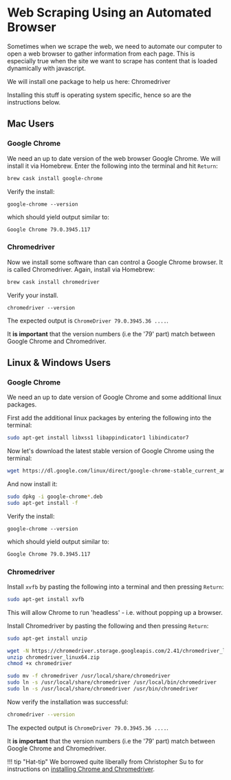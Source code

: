 # Web Scraping Using an Automated Browser

Sometimes when we scrape the web, we need to automate our computer to open a web browser to gather information from each page.
This is especially true when the site we want to scrape has content that is loaded dynamically with javascript.

We will install one package to help us here: Chromedriver


Installing this stuff is operating system specific, hence so are the instructions below.

## Mac Users

### Google Chrome

We need an up to date version of the web browser Google Chrome.
We will install it via Homebrew.
Enter the following into the terminal and hit `Return`:

``` bash
brew cask install google-chrome
```

Verify the install:

``` 
google-chrome --version
```

which should yield output similar to:

``` bash
Google Chrome 79.0.3945.117
```

### Chromedriver

Now we install some software than can control a Google Chrome browser. 
It is called Chromedriver.
Again, install via Homebrew:

``` bash
brew cask install chromedriver
```

Verify your install.

```
chromedriver --version
```

The expected output is `ChromeDriver 79.0.3945.36 ....`.

It **is important** that the version numbers (i.e the '79' part) match between Google Chrome and Chromedriver.


## Linux & Windows Users

### Google Chrome

We need an up to date version of Google Chrome and some additional linux packages.

First add the additional linux packages by entering the following into the terminal:

``` bash
sudo apt-get install libxss1 libappindicator1 libindicator7
```

Now let's download the latest stable version of Google Chrome using the terminal:

``` bash
wget https://dl.google.com/linux/direct/google-chrome-stable_current_amd64.deb
```

And now install it:

``` bash
sudo dpkg -i google-chrome*.deb
sudo apt-get install -f
```

Verify the install:

``` 
google-chrome --version
```

which should yield output similar to:

``` bash
Google Chrome 79.0.3945.117
```

### Chromedriver

Install `xvfb` by pasting the following into a terminal and then pressing `Return`:

``` bash
sudo apt-get install xvfb
```

This will allow Chrome to run 'headless' - i.e. without popping up a browser.

Install Chromedriver by pasting the following and then pressing `Return`:

``` bash
sudo apt-get install unzip

wget -N https://chromedriver.storage.googleapis.com/2.41/chromedriver_linux64.zip
unzip chromedriver_linux64.zip
chmod +x chromedriver

sudo mv -f chromedriver /usr/local/share/chromedriver
sudo ln -s /usr/local/share/chromedriver /usr/local/bin/chromedriver
sudo ln -s /usr/local/share/chromedriver /usr/bin/chromedriver
```

Now verify the installation was successful:

``` bash
chromedriver --version
```

The expected output is `ChromeDriver 79.0.3945.36 ....`.

It **is important** that the version numbers (i.e the '79' part) match between Google Chrome and Chromedriver.

!!! tip "Hat-tip"
    We borrowed quite liberally from Christopher Su to for instructions on [installing Chrome and Chromedriver](https://christopher.su/2015/selenium-chromedriver-ubuntu/).
